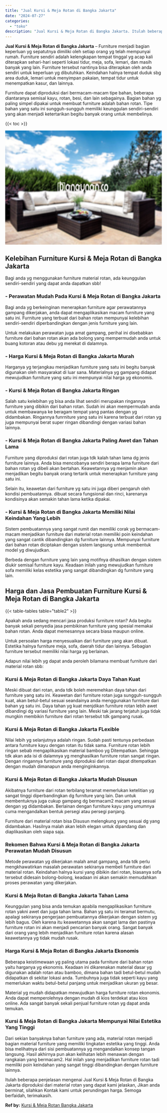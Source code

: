 ```yaml
---
title: "Jual Kursi & Meja Rotan di Bangka Jakarta"
date: "2024-07-27"
categories: 
  - "toko"
description: "Jual Kursi & Meja Rotan di Bangka Jakarta. Itulah beberapa penjelasan mengenai Jual Kursi & Meja Rotan di Bangka Jakarta diproduksi dari material rotan yang..."
---
```


**Jual Kursi & Meja Rotan di Bangka Jakarta** – Furniture menjadi bagian keperluan yg sepatutnya dimiliki oleh setiap orang yg telah mempunyai rumah. Furniture sendiri adalah kelengkapan tempat tinggal yg acap kali diterapkan sehari-hari seperti lokasi tidur, meja, sofa, lemari, dan masih banyak yang lain. Furniture tersebut nantinya bisa diterapkan oleh anda sendiri untuk keperluan yg dibutuhkan. Keindahan halnya tempat duduk sbg area duduk, lemari untuk menyimpan pakaian, tempat tidur untuk menempatkan kasur, dan lainnya.

Furniture dapat diproduksi dari bermacam-macam tipe bahan, beberapa diantaranya semisal kayu, rotan, besi, dan lain sebagainya. Bagian bahan yg paling simpel dipakai untuk membuat furniture adalah bahan rotan. Tipe bahan yang satu ini sungguh-sungguh memiliki keunggulan sendiri-sendiri yang akan menjadi ketertarikan begitu banyak orang untuk membelinya.

{{< toc >}}

![Jual Kursi & Meja Rotan di Bangka Jakarta](/images/kursi-meja-rotan-murah48.png)

## Kelebihan Furniture Kursi & Meja Rotan di Bangka Jakarta

Bagi anda yg menggunakan furniture material rotan, ada keunggulan sendiri-sendiri yang dapat anda dapatkan sbb!

### \- Perawatan Mudah Pada Kursi & Meja Rotan di Bangka Jakarta

Bagi anda yg berkeinginan menerapkan furniture agar perawatannya gampang dikerjakan, anda dapat mengaplikasikan macam furniture yang satu ini. Furniture yang terbuat dari bahan rotan mempunyai kelebihan sendiri-sendiri diperbandingkan dengan jenis furniture yang lain.

Untuk melakukan perawatan juga amat gampang, perihal ini disebabkan furniture dari bahan rotan akan ada bolong yang mempermudah anda untuk buang kotoran atau debu yg merekat di dalamnya.

### \- Harga Kursi & Meja Rotan di Bangka Jakarta Murah

Harganya yg terjangkau menjadikan furniture yang satu ini begitu banyak digunakan oleh masyarakat di luar sana. Materialnya yg gampang didapat mewujudkan furniture yang satu ini mempunyai nilai harga yg ekonomis.

### \- Kursi & Meja Rotan di Bangka Jakarta Ringan

Salah satu kelebihan yg bisa anda lihat sendiri merupakan ringannya furniture yang dibikin dari bahan rotan. Sudah ini akan mempermudah anda untuk membawanya ke beragam tempat yang pantas dengan yg didambakan. Ringannya funrniture yang satu ini karena terbuat dari rotan yg juga mempunyai berat super ringan dibandingi dengan variasi bahan lainnya.

### \- Kursi & Meja Rotan di Bangka Jakarta Paling Awet dan Tahan Lama

Furniture yang diproduksi dari rotan juga tdk kalah tahan lama dg jenis furniture lainnya. Anda bisa mencobanya sendiri berapa lama furniture dari bahan rotan yg dibeli akan bertahan. Keawetannya yg menjamin akan menjadikan begitu banyak orang tertarik untuk menerapkan furniture yang satu ini.

Selain itu, keawetan dari furniture yg satu ini juga diberi pengaruh oleh kondisi pembuatannya. dibuat secara fungsional dan rinci, karenanya kondisinya akan semakin tahan lama ketika dipakai.

### \- Kursi & Meja Rotan di Bangka Jakarta Memiliki Nilai Keindahan Yang Lebih

Sistem pembuatannya yang sangat rumit dan memiliki corak yg bermacam-macam menjadikan furniture dari material rotan memiliki poin keindahan yang sangat cantik dibandingkan dg furniture lainnya. Mempunyai furniture dari bahan rotan diciptakan dengan sistem langsung untuk membentuk model yg diwujudkan.

Berbeda dengan furniture yang lain yang motifnya dihasilkan dengan sistem diukir semisal furniture kayu. Keadaan inilah yang mewujudkan furniture sofa memiliki kelas estetika yang sangat dibandingkan dg furniture yang lain.

## Harga dan Jasa Pembuatan Furniture Kursi & Meja Rotan di Bangka Jakarta

{{< table-tables table="table2" >}}

Apakah anda sedang mencari jasa produksi furniture rotan? Ada begitu banyak sekali penyedia jasa pembikinan furniture yang spesial memakai bahan rotan. Anda dapat memesannya secara biasa maupun online.

Untuk persoalan harga menyesuaikan dari furniture yang akan dibuat. Estetika halnya furniture meja, sofa, daerah tidur dan lainnya. Sebagian furniture tersebut memiliki nilai harga yg berlainan.

Adapun nilai lebih yg dapat anda peroleh bilamana membuat furniture dari material rotan sbb:

### Kursi & Meja Rotan di Bangka Jakarta Daya Tahan Kuat

Meski dibuat dari rotan, anda tdk boleh meremehkan daya tahan dari furniture yang satu ini. Keawetan dari furniture rotan juga sungguh-sungguh kuat, akan betul-betul sesuai seandainya anda menggunakan furniture dari bahan yg satu ini. Daya tahan yg kuat menjdikan furniture rotan lebih awet dibandingi dg variasi furniture yang lain. Meski tak jarang terjatuh juga tidak mungkin membikin furniture dari rotan tersebut tdk gampang rusak.

### Kursi & Meja Rotan di Bangka Jakarta FLexible

Nilai lebih yg selanjutnya adalah ringan. Sudah pasti tentunya perbedaan antara furniture kayu dengan rotan itu tidak sama. Furniture rotan lebih ringan sebab mengaplikasikan material bamboo yg Ditempatkan. Sehingga tdk akan ada isi di dalamnya yg menghasilkan furniture rotan sangat ringan. Dengan ringannya furniture yang diproduksi dari rotan dapat ditempatkan dengan mudah dimanapun anda menginginkannya.

### Kursi & Meja Rotan di Bangka Jakarta Mudah Disusun

Akibatnya furniture dari rotan terbilang teramat memerlukan ketelitian yg sangat tinggi diperbandingkan dg furniture yang lain. Dan untuk membentuknya juga cukup gampang dg bermacam2 macam yang sesuai dengan yg didambakan. Berlainan dengan furniture kayu yang umumnya cuma mengandalkan bentuk persegi atau persegi panjang.

Furniture dari material rotan bisa Disusun melengkung yang sesuai dg yang didambakan. Hasilnya malah akan lebih elegan untuk dipandang dan diaplikasikan oleh siapa saja.

### Rekomen Bahwa Kursi & Meja Rotan di Bangka Jakarta Perawatan Mudah Disusun

Metode perawatan yg dikerjakan malah amat gampang, anda tdk perlu mengkhawatirkan masalah perawatan sekiranya membeli furniture dari material rotan. Keindahan halnya kursi yang dibikin dari rotan, biasanya sofa tersebut didesain bolong-bolong, keadaan ini akan semakin memudahkan proses perawatan yang dikerjakan.

### Kursi & Meja Rotan di Bangka Jakarta Tahan Lama

Keunggulan yang bisa anda temukan apabila mengaplikasikan furniture rotan yakni awet dan juga tahan lama. Bahan yg satu ini teramat bermutu, apalagi sekiranya pengerjaan pembuatannya dikerjakan dengan sistem yg lebih bagus. Oleh karena itu keawetannya akan sangat lama dan pastinya furniture rotan ini akan menjadi pencarian banyak orang. Sangat banyak dari orang yang lebih menjadikan furniture rotan karena alasan keawetannya yg tidak mudah rusak.

### Harga Kursi & Meja Rotan di Bangka Jakarta Ekonomis

Beberapa keistimewaan yg paling utama pada furniture dari bahan rotan yaitu harganya yg ekonomis. Keadaan ini dikarenakan material dasar yg digunakan adalah rotan atau bamboo, dimana bahan tadi betul-betul mudah didapatkan di sekitar lokasi anda. Tumbuhnya juga tidak seperti kayu yang memerlukan waktu betul-betul panjang untuk menjadikan ukuran yg besar.

Material yg mudah didapatkan mewujudkan harga furniture rotan ekonomis. Anda dapat memperolehnya dengan mudah di kios terdekat atau kios online. Ada sangat banyak sekali penjual furniture rotan yg dapat anda temukan.

### Kursi & Meja Rotan di Bangka Jakarta Mempunyai Nilai Estetika Yang Tinggi

Dari sekian banyaknya bahan furniture yang ada, material rotan menjadi bagian material furniture yang memiliki tingkatan estetika yang tinggi. Anda bisa melihatnya dari sisi pembuatannya yg mengandalkan konsep tangan langsung. Hasil akhirnya pun akan kelihatan lebih menawan dengan rangkaian yang bermacam2. Hal inilah yang menjadikan furniture rotan tadi memiliki poin keindahan yang sangat tinggi dibandingkan dengan furniture lainnya.

Itulah beberapa penjelasan mengenai Jual Kursi & Meja Rotan di Bangka Jakarta diproduksi dari material rotan yang dapat kami jelaskan, Jikan anda berminat, silahkan Kontak kami untuk perundingan harga. Semoga berfaidah, terimakasih.

**Ref by:** [Kursi & Meja Rotan Bangka Jakarta](https://id.wikipedia.org/wiki/Kursi)
